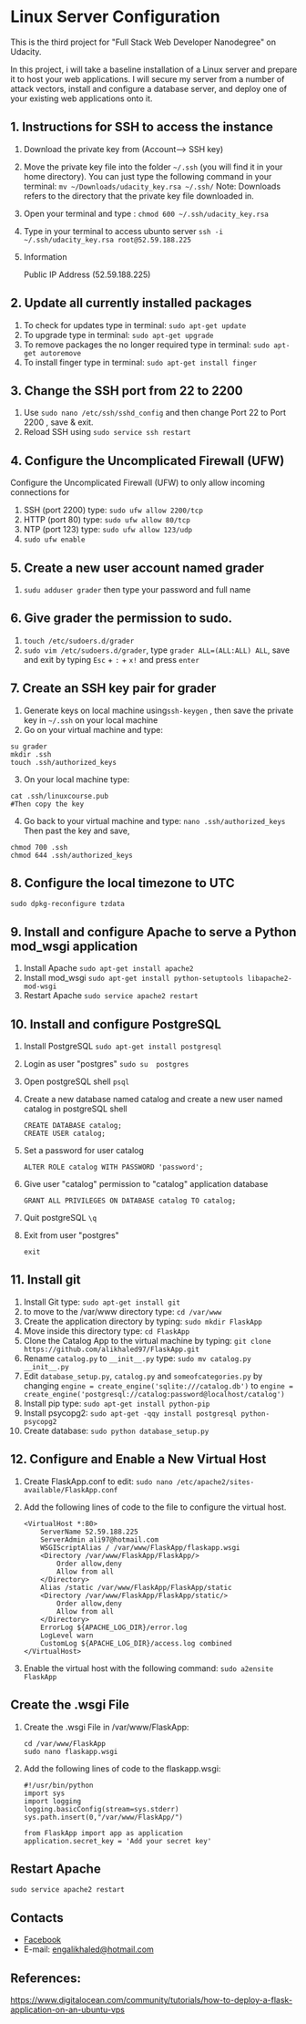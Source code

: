 # Linux Server Configuration
This is the third project for "Full Stack Web Developer Nanodegree" on Udacity.

In this project, i will take a baseline installation of a Linux server and prepare it to host your web applications. I will secure my server from a number of attack vectors, install and configure a database server, and deploy one of your existing web applications onto it.

## 1. Instructions for SSH to access the instance
1. Download the private key from (Account--> SSH key)
2. Move the private key file into the folder `~/.ssh` (you will find it in your home directory). You can just type the following command in your terminal:
	```mv ~/Downloads/udacity_key.rsa ~/.ssh/```
Note: Downloads refers to the directory that the private key file downloaded in.
3. Open your terminal and type :
	```chmod 600 ~/.ssh/udacity_key.rsa```
4. Type in your terminal to access ubunto server
	```ssh -i ~/.ssh/udacity_key.rsa root@52.59.188.225```
5. Information

	Public IP Address (52.59.188.225)
  
## 2. Update all currently installed packages
1. To check for updates type in terminal:
  ```sudo apt-get update```
2. To upgrade type in terminal:
  ```sudo apt-get upgrade```
3. To remove packages the no longer required type in terminal:
  ```sudo apt-get autoremove```
4. To install finger type in terminal:
  ```sudo apt-get install finger```
  
## 3. Change the SSH port from 22 to 2200
1. Use `sudo nano /etc/ssh/sshd_config` and then change Port 22 to Port 2200 , save & exit.
2. Reload SSH using `sudo service ssh restart`

## 4. Configure the Uncomplicated Firewall (UFW) 
Configure the Uncomplicated Firewall (UFW) to only allow incoming connections for
1. SSH (port 2200) type:
  ```sudo ufw allow 2200/tcp```
2. HTTP (port 80) type:
  ```sudo ufw allow 80/tcp```
3. NTP (port 123) type:
  ```sudo ufw allow 123/udp```
4. ```sudo ufw enable```
## 5. Create a new user account named grader
1. ```sudu adduser grader```
then type your password and full name

## 6. Give grader the permission to sudo.
1. `touch /etc/sudoers.d/grader`
2. `sudo vim /etc/sudoers.d/grader`, type `grader ALL=(ALL:ALL) ALL`, save and exit by typing `Esc` + `:` + `x!` and press `enter`

## 7. Create an SSH key pair for grader
1. Generate keys on local machine using`ssh-keygen` , then save the private key in `~/.ssh` on your local machine
2. Go on your virtual machine and type:
```
su grader
mkdir .ssh
touch .ssh/authorized_keys
```
3. On your local machine type:
```
cat .ssh/linuxcourse.pub
#Then copy the key
```

4. Go back to your virtual machine and type:
`nano .ssh/authorized_keys`
Then past the key and save,
```
chmod 700 .ssh
chmod 644 .ssh/authorized_keys
 ```
## 8. Configure the local timezone to UTC
`sudo dpkg-reconfigure tzdata`

## 9. Install and configure Apache to serve a Python mod_wsgi application
1. Install Apache `sudo apt-get install apache2`
2. Install mod_wsgi `sudo apt-get install python-setuptools libapache2-mod-wsgi`
3. Restart Apache `sudo service apache2 restart`

## 10. Install and configure PostgreSQL
1. Install PostgreSQL `sudo apt-get install postgresql`
2. Login as user "postgres" `sudo su  postgres`
3. Open postgreSQL shell `psql`
4. Create a new database named catalog  and create a new user named catalog in postgreSQL shell
	
	```
	CREATE DATABASE catalog;
	CREATE USER catalog;
	```
5. Set a password for user catalog
	
	```
	ALTER ROLE catalog WITH PASSWORD 'password';
	```
6. Give user "catalog" permission to "catalog" application database
	
	```
	GRANT ALL PRIVILEGES ON DATABASE catalog TO catalog;
	```
7. Quit postgreSQL `\q`
8. Exit from user "postgres" 
	
	```
	exit
	```
  
## 11. Install git
1. Install Git type:
`sudo apt-get install git`
2. to move to the /var/www directory type:
`cd /var/www` 
3. Create the application directory by typing:
`sudo mkdir FlaskApp`
4. Move inside this directory type:
`cd FlaskApp`
5. Clone the Catalog App to the virtual machine by typing:
`git clone https://github.com/alikhaled97/FlaskApp.git`
6. Rename `catalog.py` to `__init__.py` type:
`sudo mv catalog.py __init__.py`
7. Edit `database_setup.py`, `catalog.py` and `someofcategories.py` by changing `engine = create_engine('sqlite:///catalog.db')` to `engine = create_engine('postgresql://catalog:password@localhost/catalog')`
8. Install pip type:
`sudo apt-get install python-pip`
9. Install psycopg2:
`sudo apt-get -qqy install postgresql python-psycopg2`
10. Create database:
`sudo python database_setup.py`

## 12. Configure and Enable a New Virtual Host
1. Create FlaskApp.conf to edit: `sudo nano /etc/apache2/sites-available/FlaskApp.conf`
2. Add the following lines of code to the file to configure the virtual host. 
	
	```
	<VirtualHost *:80>
		ServerName 52.59.188.225
		ServerAdmin ali97@hotmail.com
		WSGIScriptAlias / /var/www/FlaskApp/flaskapp.wsgi
		<Directory /var/www/FlaskApp/FlaskApp/>
			Order allow,deny
			Allow from all
		</Directory>
		Alias /static /var/www/FlaskApp/FlaskApp/static
		<Directory /var/www/FlaskApp/FlaskApp/static/>
			Order allow,deny
			Allow from all
		</Directory>
		ErrorLog ${APACHE_LOG_DIR}/error.log
		LogLevel warn
		CustomLog ${APACHE_LOG_DIR}/access.log combined
	</VirtualHost>
	```
3. Enable the virtual host with the following command: `sudo a2ensite FlaskApp`

## Create the .wsgi File
1. Create the .wsgi File in /var/www/FlaskApp: 
	
	```
	cd /var/www/FlaskApp
	sudo nano flaskapp.wsgi 
	```
2. Add the following lines of code to the flaskapp.wsgi:
	
	```
	#!/usr/bin/python
	import sys
	import logging
	logging.basicConfig(stream=sys.stderr)
	sys.path.insert(0,"/var/www/FlaskApp/")

	from FlaskApp import app as application
	application.secret_key = 'Add your secret key'
	```

## Restart Apache
`sudo service apache2 restart `



## Contacts

- [Facebook](https://www.facebook.com/ali.khaled.71465)
- E-mail: engalikhaled@hotmail.com


## References:
https://www.digitalocean.com/community/tutorials/how-to-deploy-a-flask-application-on-an-ubuntu-vps

